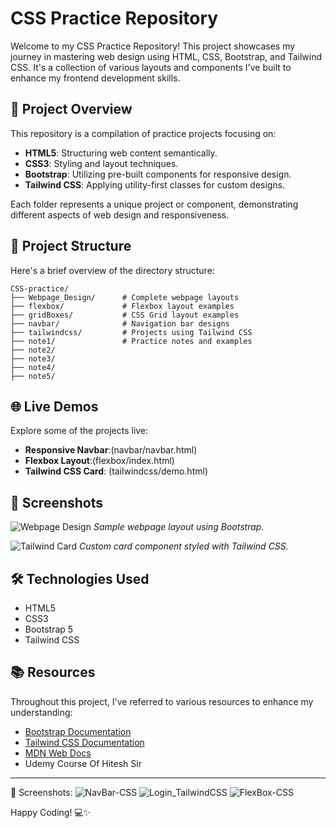 # CSS Practice Repository

Welcome to my CSS Practice Repository! This project showcases my journey in mastering web design using HTML, CSS, Bootstrap,
and Tailwind CSS. It's a collection of various layouts and components I've built to enhance my frontend development skills.

## 🚀 Project Overview

This repository is a compilation of practice projects focusing on:

* **HTML5**: Structuring web content semantically.
* **CSS3**: Styling and layout techniques.
* **Bootstrap**: Utilizing pre-built components for responsive design.
* **Tailwind CSS**: Applying utility-first classes for custom designs.

Each folder represents a unique project or component, demonstrating different aspects of web design and responsiveness.

## 📁 Project Structure

Here's a brief overview of the directory structure:

```
CSS-practice/
├── Webpage_Design/      # Complete webpage layouts
├── flexbox/             # Flexbox layout examples
├── gridBoxes/           # CSS Grid layout examples
├── navbar/              # Navigation bar designs
├── tailwindcss/         # Projects using Tailwind CSS
├── note1/               # Practice notes and examples
├── note2/
├── note3/
├── note4/
├── note5/
```

## 🌐 Live Demos

Explore some of the projects live:

* **Responsive Navbar**:(navbar/navbar.html)
* **Flexbox Layout**:(flexbox/index.html)
* **Tailwind CSS Card**: (tailwindcss/demo.html)


## 📸 Screenshots

![Webpage Design](./screenshots/webpage_design.png)
*Sample webpage layout using Bootstrap.*

![Tailwind Card](./screenshots/tailwind_card.png)
*Custom card component styled with Tailwind CSS.*

## 🛠️ Technologies Used

* HTML5
* CSS3
* Bootstrap 5
* Tailwind CSS

## 📚 Resources

Throughout this project, I've referred to various resources to enhance my understanding:

* [Bootstrap Documentation](https://getbootstrap.com/docs/)
* [Tailwind CSS Documentation](https://tailwindcss.com/docs)
* [MDN Web Docs](https://developer.mozilla.org/)
* Udemy Course Of Hitesh Sir

---
📸 Screenshots:
![NavBar-CSS](https://github.com/user-attachments/assets/d9cc2fbe-194a-455f-9043-a3c3b0064b10)
![Login_TailwindCSS](https://github.com/user-attachments/assets/5532d8e5-fe5e-45c6-94f7-e2e83ff1a0fa)
![FlexBox-CSS](https://github.com/user-attachments/assets/2cf28930-3177-44e5-aa93-aae86b374766)


          
Happy Coding! 💻✨
